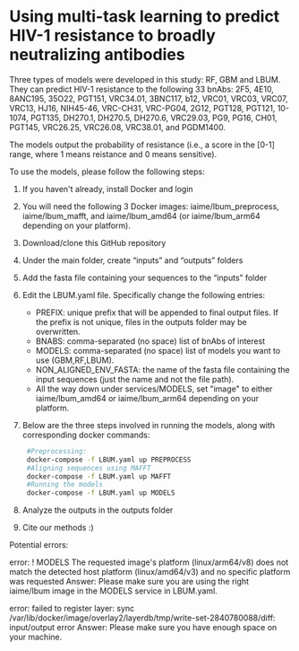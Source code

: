 # Using multi-task learning to predict HIV-1 resistance to broadly neutralizing antibodies

Three types of models were developed in this study: RF, GBM and LBUM. They can predict HIV-1 resistance to the following 33 bnAbs: 2F5, 4E10, 8ANC195, 35O22, PGT151, VRC34.01, 3BNC117, b12, VRC01, VRC03, VRC07, VRC13, HJ16, NIH45-46, VRC-CH31, VRC-PG04, 2G12, PGT128, PGT121, 10-1074, PGT135, DH270.1, DH270.5, DH270.6, VRC29.03, PG9, PG16, CH01, PGT145, VRC26.25, VRC26.08, VRC38.01, and PGDM1400.

The models output the probability of resistance (i.e., a score in the \[0-1\] range, where 1 means reistance and 0 means sensitive). 

To use the models, please follow the following steps:

1. If you haven't already, install Docker and login

2. You will need the following 3 Docker images: iaime/lbum_preprocess, iaime/lbum_mafft, and iaime/lbum_amd64 (or iaime/lbum_arm64 depending on your platform).
  
3. Download/clone this GitHub repository

4. Under the main folder, create “inputs” and “outputs” folders

5. Add the fasta file containing your sequences to the “inputs” folder 

6. Edit the LBUM.yaml file. Specifically change the following entries:
     - PREFIX: unique prefix that will be appended to final output files. If the prefix is not unique, files in the outputs folder may be overwritten.
     - BNABS: comma-separated (no space) list of bnAbs of interest
     - MODELS: comma-separated (no space) list of models you want to use (GBM,RF,LBUM).
     - NON_ALIGNED_ENV_FASTA: the name of the fasta file containing the input sequences (just the name and not the file path).
     - All the way down under services/MODELS, set "image" to either iaime/lbum_amd64 or iaime/lbum_arm64 depending on your platform.
  
7. Below are the three steps involved in running the models, along with corresponding docker commands:
    ```bash
     #Preprocessing:
     docker-compose -f LBUM.yaml up PREPROCESS
     #Aligning sequences using MAFFT
     docker-compose -f LBUM.yaml up MAFFT
     #Running the models
     docker-compose -f LBUM.yaml up MODELS
    ```

8. Analyze the outputs in the outputs folder

9. Cite our methods :)

Potential errors:

  error: ! MODELS The requested image's platform (linux/arm64/v8) does not match the detected host platform (linux/amd64/v3) and no specific platform was requested
  Answer: Please make sure you are using the right iaime/lbum image in the MODELS service in LBUM.yaml.

  error: failed to register layer: sync /var/lib/docker/image/overlay2/layerdb/tmp/write-set-2840780088/diff: input/output error
  Answer: Please make sure you have enough space on your machine.
